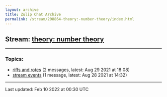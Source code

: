 ```yaml
---
layout: archive
title: Zulip Chat Archive
permalink: /stream/298864-theory:-number-theory/index.html
---
```


## Stream: [theory: number theory](https://mattecapu.github.io/ct-zulip-archive/stream/298864-theory:-number-theory/index.html)
---

### Topics:

* [riffs and rotes](topic/riffs.20and.20rotes.html) (2 messages, latest: Aug 29 2021 at 18:08)
* [stream events](topic/stream.20events.html) (1 message, latest: Aug 28 2021 at 14:32)

<hr><p>Last updated: Feb 10 2022 at 00:30 UTC</p>